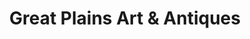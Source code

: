 ---
title: "Great Plains Art & Antiques"
url: /kearney/great-plains-art-und-antiques/
shop: Antiquitäten
---